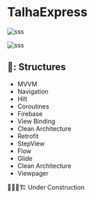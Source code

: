 # TalhaExpress

![sss](https://github.com/infernotlc/TalhaExpress/assets/70065773/3b033299-5897-4e6f-82ef-c4370d26c738)

![sss](https://github.com/infernotlc/TalhaExpress/assets/70065773/952aa69d-9039-4887-b675-210c2c03c5cc)


 ## 🍍: Structures 
- MVVM
- Navigation
- Hilt
- Coroutines
- Firebase
- View Binding 
- Clean Architecture
- Retrofit
- StepView
- Flow
- Glide
- Clean Architecture
- Viewpager

🚜👷🚧🏗️
Under Construction 
    
 

    
 
    

 
    
 

